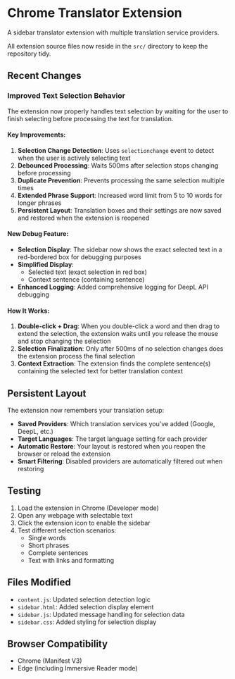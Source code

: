 # Chrome Translator Extension

A sidebar translator extension with multiple translation service providers.

All extension source files now reside in the `src/` directory to keep the repository tidy.

## Recent Changes

### Improved Text Selection Behavior

The extension now properly handles text selection by waiting for the user to finish selecting before processing the text for translation.

#### Key Improvements:

1. **Selection Change Detection**: Uses `selectionchange` event to detect when the user is actively selecting text
2. **Debounced Processing**: Waits 500ms after selection stops changing before processing
3. **Duplicate Prevention**: Prevents processing the same selection multiple times
4. **Extended Phrase Support**: Increased word limit from 5 to 10 words for longer phrases
5. **Persistent Layout**: Translation boxes and their settings are now saved and restored when the extension is reopened

#### New Debug Feature:

- **Selection Display**: The sidebar now shows the exact selected text in a red-bordered box for debugging purposes
- **Simplified Display**:
  - Selected text (exact selection in red box)
  - Context sentence (containing sentence)
- **Enhanced Logging**: Added comprehensive logging for DeepL API debugging

#### How It Works:

1. **Double-click + Drag**: When you double-click a word and then drag to extend the selection, the extension waits until you release the mouse and stop changing the selection
2. **Selection Finalization**: Only after 500ms of no selection changes does the extension process the final selection
3. **Context Extraction**: The extension finds the complete sentence(s) containing the selected text for better translation context

## Persistent Layout

The extension now remembers your translation setup:

- **Saved Providers**: Which translation services you've added (Google, DeepL, etc.)
- **Target Languages**: The target language setting for each provider
- **Automatic Restore**: Your layout is restored when you reopen the browser or reload the extension
- **Smart Filtering**: Disabled providers are automatically filtered out when restoring

## Testing

1. Load the extension in Chrome (Developer mode)
2. Open any webpage with selectable text
3. Click the extension icon to enable the sidebar
4. Test different selection scenarios:
   - Single words
   - Short phrases
   - Complete sentences
   - Text with links and formatting

## Files Modified

- `content.js`: Updated selection detection logic
- `sidebar.html`: Added selection display element
- `sidebar.js`: Updated message handling for selection data
- `sidebar.css`: Added styling for selection display

## Browser Compatibility

- Chrome (Manifest V3)
- Edge (including Immersive Reader mode) 